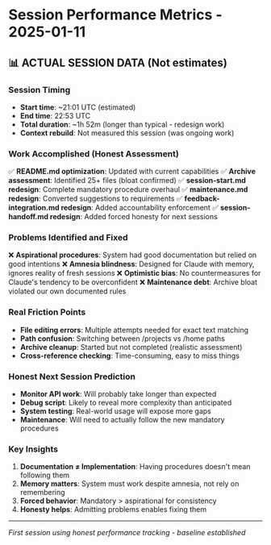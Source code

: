 # Session Performance Metrics - 2025-01-11

## 📊 ACTUAL SESSION DATA (Not estimates)

### Session Timing
- **Start time**: ~21:01 UTC (estimated)
- **End time**: 22:53 UTC
- **Total duration**: ~1h 52m (longer than typical - redesign work)
- **Context rebuild**: Not measured this session (was ongoing work)

### Work Accomplished (Honest Assessment)
✅ **README.md optimization**: Updated with current capabilities
✅ **Archive assessment**: Identified 25+ files (bloat confirmed)
✅ **session-start.md redesign**: Complete mandatory procedure overhaul
✅ **maintenance.md redesign**: Converted suggestions to requirements
✅ **feedback-integration.md redesign**: Added accountability enforcement
✅ **session-handoff.md redesign**: Added forced honesty for next sessions

### Problems Identified and Fixed
❌ **Aspirational procedures**: System had good documentation but relied on good intentions
❌ **Amnesia blindness**: Designed for Claude with memory, ignores reality of fresh sessions
❌ **Optimistic bias**: No countermeasures for Claude's tendency to be overconfident
❌ **Maintenance debt**: Archive bloat violated our own documented rules

### Real Friction Points
- **File editing errors**: Multiple attempts needed for exact text matching
- **Path confusion**: Switching between /projects vs /home paths  
- **Archive cleanup**: Started but not completed (realistic assessment)
- **Cross-reference checking**: Time-consuming, easy to miss things

### Honest Next Session Prediction
- **Monitor API work**: Will probably take longer than expected
- **Debug script**: Likely to reveal more complexity than anticipated
- **System testing**: Real-world usage will expose more gaps
- **Maintenance**: Will need to actually follow the new mandatory procedures

### Key Insights
1. **Documentation ≠ Implementation**: Having procedures doesn't mean following them
2. **Memory matters**: System must work despite amnesia, not rely on remembering
3. **Forced behavior**: Mandatory > aspirational for consistency
4. **Honesty helps**: Admitting problems enables fixing them

---
*First session using honest performance tracking - baseline established*
